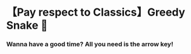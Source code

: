 # 【Pay respect to Classics】Greedy Snake :snake:
### Wanna have a good time? All you need is the arrow key!
